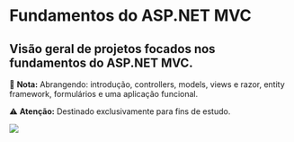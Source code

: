 # Fundamentos do ASP.NET MVC #

##  Visão geral de projetos focados nos fundamentos do ASP.NET MVC. ##

📝 **Nota:** Abrangendo: introdução, controllers, models, views e razor, entity framework, formulários e uma aplicação funcional.

⚠️ **Atenção:** Destinado exclusivamente para fins de estudo.

<div> 
  <a href="https://www.linkedin.com/in/byron-ribeiro-santos-doria-6654b0312" target="_blank"><img src="https://img.shields.io/badge/-LinkedIn-%230077B5?style=for-the-badge&logo=linkedin&logoColor=white" target="_blank"></a>   
</div>
